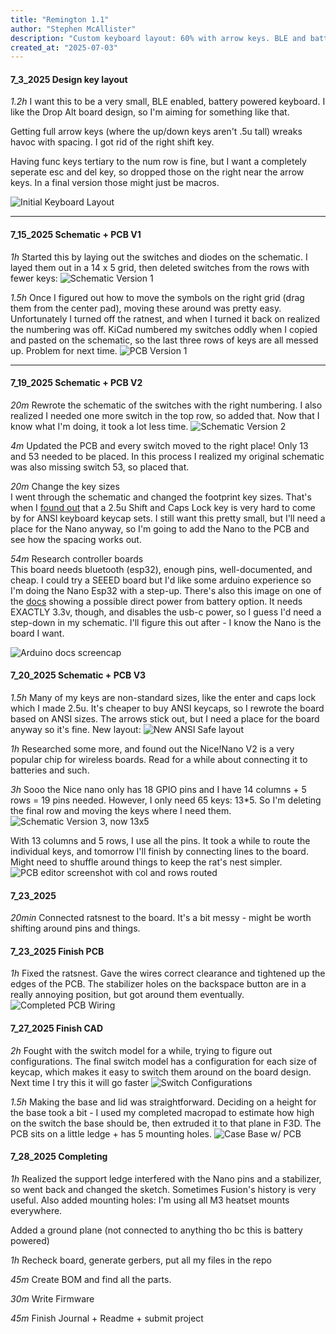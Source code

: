 ```yaml
---
title: "Remington 1.1"
author: "Stephen McAllister"
description: "Custom keyboard layout: 60% with arrow keys. BLE and battery-powered."
created_at: "2025-07-03"
---
```


#### 7_3_2025 Design key layout

*1.2h* I want this to be a very small, BLE enabled, battery powered keyboard. I like the Drop Alt board design, so I'm aiming for something like that.

Getting full arrow keys (where the up/down keys aren't .5u tall) wreaks havoc with spacing. I got rid of the right shift key. 

Having func keys tertiary to the num row is fine, but I want a completely seperate esc and del key, so dropped those on the right near the arrow keys. In a final version those might just be macros.

![Initial Keyboard Layout](assets/initial_layout.png)

---

#### 7_15_2025 Schematic + PCB V1

*1h* Started this by laying out the switches and diodes on the schematic. I layed them out in a 14 x 5 grid, then deleted switches from the rows with fewer keys: 
![Schematic Version 1](assets/Schematic_V1.png)

*1.5h* Once I figured out how to move the symbols on the right grid (drag them from the center pad), moving these around was pretty easy. Unfortunately I turned off the ratnest, and when I turned it back on realized the numbering was off. KiCad numbered my switches oddly when I copied and pasted on the schematic, so the last three rows of keys are all messed up. Problem for next time. ![PCB Version 1 ](assets/PCB_V1.png)

---

#### 7_19_2025 Schematic + PCB V2

*20m* Rewrote the schematic of the switches with the right numbering. I also realized I needed one more switch in the top row, so added that. Now that I know what I'm doing, it took a lot less time.
![Schematic Version 2](assets/Schematic_V2.png)

*4m* Updated the PCB and every switch moved to the right place! Only 13 and 53 needed to be placed. In this process I realized my original schematic was also missing switch 53, so placed that.

*20m* Change the key sizes  
I went through the schematic and changed the footprint key sizes. That's when I [found out](https://hirosarts.com/blog/keycap-dimensions-guide-for-beginners/?) that a 2.5u Shift and Caps Lock key is very hard to come by for ANSI keyboard keycap sets. I still want this pretty small, but I'll need a place for the Nano anyway, so I'm going to add the Nano to the PCB and see how the spacing works out.

*54m* Research controller boards  
This board needs bluetooth (esp32), enough pins, well-documented, and cheap. I could try a SEEED board but I'd like some arduino experience so I'm doing the Nano Esp32 with a step-up. There's also this image on one of the [docs](https://docs.arduino.cc/tutorials/nano-esp32/cheat-sheet/) showing a possible direct power from battery option. It needs EXACTLY 3.3v, though, and disables the usb-c power, so I guess I'd need a step-down in my schematic. I'll figure this out after - I know the Nano is the board I want.

![Arduino docs screencap](assets/Nano_battery_option.png)

#### 7_20_2025 Schematic + PCB V3

*1.5h* Many of my keys are non-standard sizes, like the enter and caps lock which I made 2.5u. It's cheaper to buy ANSI keycaps, so I rewrote the board based on ANSI sizes. The arrows stick out, but I need a place for the board anyway so it's fine. New layout:
![New ANSI Safe layout](assets/ANSI_layout.png)

*1h* Researched some more, and found out the Nice!Nano V2 is a very popular chip for wireless boards. Read for a while about connecting it to batteries and such.

*3h* Sooo the Nice nano only has 18 GPIO pins and I have 14 columns + 5 rows = 19 pins needed. However, I only need 65 keys: 13*5. So I'm deleting the final row and moving the keys where I need them.
![Schematic Version 3, now 13x5](assets/Schematic_V3.png)

With 13 columns and 5 rows, I use all the pins. It took a while to route the individual keys, and tomorrow I'll finish by connecting lines to the board. Might need to shuffle around things to keep the rat's nest simpler.
![PCB editor screenshot with col and rows routed](assets/PCB_V3.png)

#### 7_23_2025

*20min* Connected ratsnest to the board. It's a bit messy - might be worth shifting around pins and things.

#### 7_23_2025 Finish PCB

*1h* Fixed the ratsnest. Gave the wires correct clearance and tightened up the edges of the PCB. The stabilizer holes on the backspace button are in a really annoying position, but got around them eventually.
![Completed PCB Wiring](Assets/PCB_V4.png)

#### 7_27_2025 Finish CAD

*2h* Fought with the switch model for a while, trying to figure out configurations. The final switch model has a configuration for each size of keycap, which makes it easy to switch them around on the board design. Next time I try this it will go faster
![Switch Configurations](Assets/SwitchCADConfigurations_Screenshot.png)

*1.5h* Making the base and lid was straightforward. Deciding on a height for the base took a bit - I used my completed macropad to estimate how high on the switch the base should be, then extruded it to that plane in F3D. The PCB sits on a little ledge + has 5 mounting holes.
![Case Base w/ PCB](Assets/CaseAndPCB.png)

#### 7_28_2025 Completing

*1h* Realized the support ledge interfered with the Nano pins and a stabilizer, so went back and changed the sketch. Sometimes Fusion's history is very useful. Also added mounting holes: I'm using all M3 heatset mounts everywhere.

Added a ground plane (not connected to anything tho bc this is battery powered)

*1h* Recheck board, generate gerbers, put all my files in the repo

*45m* Create BOM and find all the parts.

*30m* Write Firmware

*45m* Finish Journal + Readme + submit project
